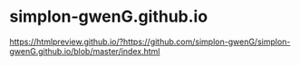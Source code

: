 # simplon-gwenG.github.io

https://htmlpreview.github.io/?https://github.com/simplon-gwenG/simplon-gwenG.github.io/blob/master/index.html
